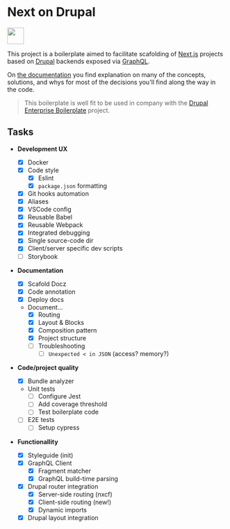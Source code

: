 # Next on Drupal

<a href="https://taller.net.br/" target="_blank">
  <img src="https://static.taller.work/static/logo.svg" height="38" />
</a>

This project is a boilerplate aimed to facilitate scafolding of [Next.js](https://nextjs.org/) projects based on [Drupal](https://www.drupal.org/) backends exposed via [GraphQL](https://www.drupal.org/project/graphql).

On [the documentation](https://next-on-drupal.surge.sh) you find explanation on many of the concepts, solutions, and whys for most of the decisions you'll find along the way in the code.

> This boilerplate is well fit to be used in company with the [Drupal Enterprise Boilerplate](https://github.com/TallerWebSolutions/drupal-enterprise-boilerplate) project.

## Tasks

- **Development UX**

  - [x] Docker
  - [x] Code style
    - [x] Eslint
    - [x] `package.json` formatting
  - [x] Git hooks automation
  - [x] Aliases
  - [x] VSCode config
  - [x] Reusable Babel
  - [x] Reusable Webpack
  - [x] Integrated debugging
  - [x] Single source-code dir
  - [x] Client/server specific dev scripts
  - [ ] Storybook

- **Documentation**

  - [x] Scafold Docz
  - [x] Code annotation
  - [x] Deploy docs
  - Document...
    - [x] Routing
    - [x] Layout & Blocks
    - [x] Composition pattern
    - [x] Project structure
    - [ ] Troubleshooting
      - [ ] `Unexpected < in JSON` (access? memory?)

- **Code/project quality**

  - [x] Bundle analyzer
  - Unit tests
    - [ ] Configure Jest
    - [ ] Add coverage threshold
    - [ ] Test boilerplate code
  - [ ] E2E tests
    - [ ] Setup cypress

- **Functionallity**
  - [x] Styleguide (init)
  - [x] GraphQL Client
    - [x] Fragment matcher
    - [x] GraphQL build-time parsing
  - [x] Drupal router integration
    - [x] Server-side routing (nxcf)
    - [x] Client-side routing (new!)
    - [x] Dynamic imports
  - [x] Drupal layout integration
